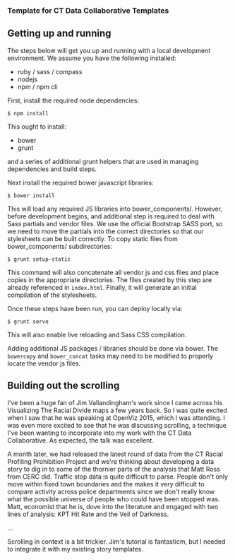 ### Template for CT Data Collaborative Templates

## Getting up and running

The steps below will get you up and running with a local development environment. We assume you have the following installed:

* ruby / sass / compass
* nodejs
* npm / npm cli

First, install the required node dependencies:

    $ npm install

This ought to install:

* bower
* grunt

and a series of additional grunt helpers that are used in managing dependencies and build steps.

Next install the required bower javascript libraries:

    $ bower install

This will load any required JS libraries into bower_components/. However, before development begins, and additional step is required to deal with Sass partials and vendor files. We use the official Bootstrap SASS port, so we need to move the partials into the correct directories so that our stylesheets can be built correctly. To copy static files from bower_components/ subdirectories:

    $ grunt setup-static

This command will also concatenate all vendor js and css files and place copies in the appropriate directories. The files created by this step are already referenced in `index.html`. Finally, it will generate an initial compilation of the stylesheets.

Once these steps have been run, you can deploy locally via:

    $ grunt serve

This will also enable live reloading and Sass CSS compilation.

Adding additional JS packages / libraries should be done via bower. The `bowercopy` and `bower_concat` tasks may need to be modified to properly locate the vendor js files.


## Building out the scrolling

I've been a huge fan of Jim Vallandingham's work since I came across his Visualizing The Racial Divide maps a few years back. So I was quite excited when I saw that he was speaking at OpenViz 2015, which I was attending. I was even more excited to see that he was discussing scrolling, a technique I've been wanting to incorporate into my work with the CT Data Collaborative. As expected, the talk was excellent.

A month later, we had released the latest round of data from the CT Racial Profiling Prohibition Project and we're thinking about developing a data story to dig in to some of the thornier parts of the analysis that Matt Ross from CERC did. Traffic stop data is quite difficult to parse. People don't only move within fixed town boundaries and the makes it very difficult to compare activity across police departments since we don't really know what the possible universe of people who could have been stopped was. Matt, economist that he is, dove into the literature and engaged with two lines of analysis: KPT Hit Rate and the Veil of Darkness.

...

Scrolling in context is a bit trickier. Jim's tutorial is fantasticm, but I needed to integrate it with my existing story templates.
